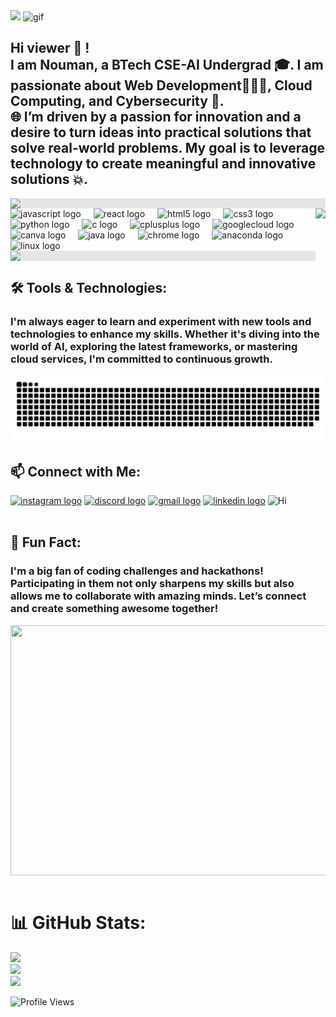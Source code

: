 <img src="https://camo.githubusercontent.com/2f333d8ecb31998ad8d4c7e5c0789cae5c91316391381cefc5e0c9b309a75fba/68747470733a2f2f63617073756c652d72656e6465722e76657263656c2e6170702f6170693f747970653d776176696e6726636f6c6f723d6772616469656e74266865696768743d3131302673656374696f6e3d686561646572" >
<img class="giphy-gif-img giphy-img-loaded" src="https://pbs.twimg.com/profile_banners/1828513608927465472/1753220454/1500x500" style="background:rgba(0,0,0,0)" width="100%" height="300px" alt=" gif">

<h2 align="left">Hi viewer 🤘 ! <br>
I am Nouman, a BTech CSE-AI Undergrad 🎓. I am passionate about Web Development👨🏻‍💻, Cloud Computing, and Cybersecurity 🚀.<br>
🌐 I’m driven by a passion for innovation and a desire to turn ideas into practical solutions that solve real-world problems. My goal is to leverage technology to create meaningful and innovative solutions 💥.</h2>
<img style="display: block;-webkit-user-select: none;margin: auto;background-color: hsl(0, 0%, 90%);" src="https://user-images.githubusercontent.com/85225156/171937799-8fc9e255-9889-4642-9c92-6df85fb86e82.gif">

<img align="right" height="150" src="https://i.giphy.com/media/v1.Y2lkPTc5MGI3NjExc3I3MncyYXpvZ3lqeWpjYmZsaXhqZ3RvNm5xeGtiMG53dXlvNzV2biZlcD12MV9pbnRlcm5hbF9naWZfYnlfaWQmY3Q9Zw/bGgsc5mWoryfgKBx1u/giphy.gif" />

<div align="left">
  <img src="https://cdn.jsdelivr.net/gh/devicons/devicon/icons/javascript/javascript-original.svg" height="50" alt="javascript logo"  />
  <img width="12" />
  <img src="https://cdn.jsdelivr.net/gh/devicons/devicon/icons/react/react-original.svg" height="50" alt="react logo"  />
  <img width="12" />
  <img src="https://cdn.jsdelivr.net/gh/devicons/devicon/icons/html5/html5-original.svg" height="50" alt="html5 logo"  />
  <img width="12" />
  <img src="https://cdn.jsdelivr.net/gh/devicons/devicon/icons/css3/css3-original.svg" height="50" alt="css3 logo"  />
  <img width="12" />
  <img src="https://cdn.jsdelivr.net/gh/devicons/devicon/icons/python/python-original.svg" height="50" alt="python logo"  />
  <img width="12" />
  <img src="https://cdn.jsdelivr.net/gh/devicons/devicon/icons/c/c-original.svg" height="50" alt="c logo"  />
  <img width="12" />
  <img src="https://cdn.jsdelivr.net/gh/devicons/devicon/icons/cplusplus/cplusplus-original.svg" height="50" alt="cplusplus logo"  />
  <img width="12" />
  <img src="https://cdn.jsdelivr.net/gh/devicons/devicon/icons/googlecloud/googlecloud-original.svg" height="50" alt="googlecloud logo"  />
  <img width="12" />
  <img src="https://cdn.jsdelivr.net/gh/devicons/devicon/icons/canva/canva-original.svg" height="50" alt="canva logo"  />
  <img width="12" />
  <img src="https://cdn.jsdelivr.net/gh/devicons/devicon/icons/java/java-original.svg" height="50" alt="java logo"  />
  <img width="12" />
  <img src="https://cdn.jsdelivr.net/gh/devicons/devicon/icons/chrome/chrome-original.svg" height="50" alt="chrome logo"  />
  <img width="12" />
  <img src="https://cdn.jsdelivr.net/gh/devicons/devicon/icons/anaconda/anaconda-original.svg" height="50" alt="anaconda logo"  />
  <img width="12" />
  <img src="https://cdn.jsdelivr.net/gh/devicons/devicon/icons/linux/linux-original.svg" height="50" alt="linux logo"  />
</div>
<img style="display: block;-webkit-user-select: none;margin: auto;background-color: hsl(0, 0%, 90%);" src="https://user-images.githubusercontent.com/85225156/171937799-8fc9e255-9889-4642-9c92-6df85fb86e82.gif">
<h2 align="left">🛠️ Tools & Technologies:</h2>
<h3 align="left">
  I'm always eager to learn and experiment with new tools and technologies to enhance my skills. Whether it's diving into the world of AI, exploring the latest frameworks, or mastering cloud services, I'm committed to continuous growth.
</h3>
<img src="https://raw.githubusercontent.com/platane/snk/output/github-contribution-grid-snake-dark.svg" alt="design" style="max-width: 100%; display: block; margin: auto;">


<h2 align="left">📫 Connect with Me:</h2>

<div align="left">
  <a href="https://www.instagram.com/nouman_wp/"><img src="https://img.shields.io/static/v1?message=Instagram&logo=instagram&label=&color=E4405F&logoColor=white&labelColor=&style=for-the-badge" height="35" alt="instagram logo" /></a>
  <a href="https://discordapp.com/users/Nouman_WP/"><img src="https://img.shields.io/static/v1?message=Discord&logo=discord&label=&color=7289DA&logoColor=white&labelColor=&style=for-the-badge" height="35" alt="discord logo" /></a>
  <a href="https://mail.google.com/mail/u/0/?tab=rm&ogbl#inbox?compose=GTvVlcSKkwmjCHSQqDchdqZsdfZpRhMThcZmLFzGzkgdBhrntjRVSddWKkNxRzgjqMQlGLFPfzKsq"><img src="https://img.shields.io/static/v1?message=Gmail&logo=gmail&label=&color=D14836&logoColor=white&labelColor=&style=for-the-badge" height="35" alt="gmail logo" /></a>
  <a href="https://www.linkedin.com/in/mujeeb-nouman-31330a282/"><img src="https://img.shields.io/static/v1?message=LinkedIn&logo=linkedin&label=&color=0077B5&logoColor=white&labelColor=&style=for-the-badge" height="35" alt="linkedin logo" /></a>
  <img src="https://camo.githubusercontent.com/82dc63b8cccf0712e6cb11bf31b5f8c7ac8bd3f21852dd07d0db419cafaf480e/68747470733a2f2f656d6f6a69732e736c61636b6d6f6a69732e636f6d2f656d6f6a69732f696d616765732f313538383836363937332f383933342f68656c6c6f6b6974747964616e63652e6769663f31353838383636393733" alt="Hi" data-canonical-src="https://emojis.slackmojis.com/emojis/images/1588866973/8934/hellokittydance.gif?1588866973" style="max-width: 100%; display: inline-block;" data-target="animated-image.originalImage">
</div>

<br clear="both">

<h2> 🚀 Fun Fact:</h2>
<h3>I'm a big fan of coding challenges and hackathons! Participating in them not only sharpens my skills but also allows me to collaborate with amazing minds. Let’s connect and create something awesome together!</h3>

<img src="https://user-images.githubusercontent.com/74038190/212750155-3ceddfbd-19d3-40a3-87af-8d329c8323c4.gif" style="display: block; margin: 0 auto; width: 850px; height: 400px;" />
<br>

# 📊 GitHub Stats:

![](https://github-readme-stats.vercel.app/api?username=Nouman-wp&theme=dark&hide_border=false&include_all_commits=false&count_private=false)<br/>
![](https://github-readme-streak-stats.herokuapp.com/?user=Nouman-wp&theme=dark&hide_border=false)<br/>
![](https://github-readme-stats.vercel.app/api/top-langs/?username=Nouman-wp&theme=dark&hide_border=false&include_all_commits=false&count_private=false&layout=compact)
<!-- Proudly created with GPRM ( https://gprm.itsvg.in ) -->

![Profile Views](https://komarev.com/ghpvc/?username=AhmedUsername&color=blue)
